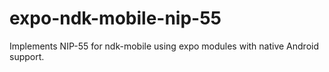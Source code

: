 # expo-ndk-mobile-nip-55

Implements NIP-55 for ndk-mobile using expo modules with native Android support.
